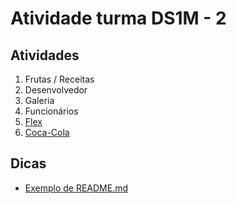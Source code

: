 # Atividade turma DS1M - 2

## Atividades
1. Frutas / Receitas
2. Desenvolvedor
3. Galeria
4. Funcionários
5. [Flex](./img/flex.png)
6. [Coca-Cola](./atividades/coca-cola.md)

## Dicas
- [Exemplo de README.md](https://github.com/giannycabral/adote-um-animal)
